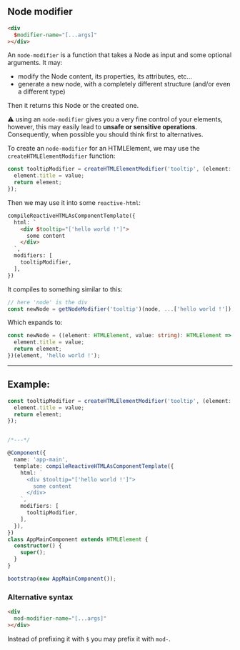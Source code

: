 ## Node modifier

```html
<div
  $modifier-name="[...args]"
></div>
```

An `node-modifier` is a function that takes a Node as input and some optional arguments. It may:

- modify the Node content, its properties, its attributes, etc...
- generate a new node, with a completely different structure (and/or even a different type)

Then it returns this Node or the created one.


⚠️ using an `node-modifier` gives you a very fine control of your elements, however,
this may easily lead to **unsafe or sensitive operations**.
Consequently, when possible you should think first to alternatives.

To create an `node-modifier` for an HTMLElement, we may use the `createHTMLElementModifier` function:

```ts
const tooltipModifier = createHTMLElementModifier('tooltip', (element: HTMLElement, value: string): HTMLElement => {
  element.title = value;
  return element;
});
```

Then we may use it into some `reactive-html`:

```html
compileReactiveHTMLAsComponentTemplate({
  html: `
    <div $tooltip="['hello world !']">
      some content
    </div>
  `,
  modifiers: [
    tooltipModifier,
  ],
})
```

It compiles to something similar to this:

```ts
// here 'node' is the div
const newNode = getNodeModifier('tooltip')(node, ...['hello world !']);
```

Which expands to:

```ts
const newNode = ((element: HTMLElement, value: string): HTMLElement => {
  element.title = value;
  return element;
})(element, 'hello world !');
```

---

## Example:

```ts
const tooltipModifier = createHTMLElementModifier('tooltip', (element: HTMLElement, value: string): HTMLElement => {
  element.title = value;
  return element;
});


/*---*/

@Component({
  name: 'app-main',
  template: compileReactiveHTMLAsComponentTemplate({
    html: `
      <div $tooltip="['hello world !']">
        some content
      </div>
    `,
    modifiers: [
      tooltipModifier,
    ],
  }),
})
class AppMainComponent extends HTMLElement {
  constructor() {
    super();
  }
}

bootstrap(new AppMainComponent());
```

[comment]: <> (TODO playgroud)

### Alternative syntax

```html
<div
  mod-modifier-name="[...args]"
></div>
```

Instead of prefixing it with `$` you may prefix it with `mod-`.


